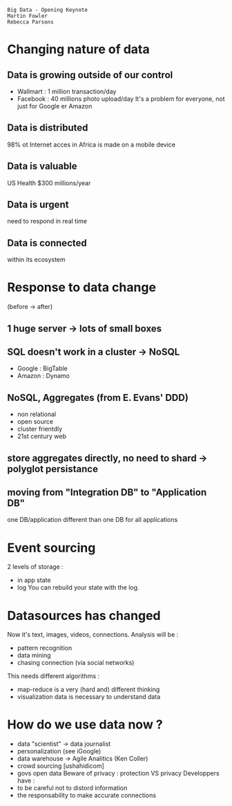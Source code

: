    Big Data - Opening Keynote
    Martin Fowler
    Rebecca Parsons

# Changing nature of data
## Data is growing outside of our control
* Wallmart : 1 million transaction/day
* Facebook : 40 millions photo upload/day
It's a problem for everyone, not just for Google er Amazon

## Data is distributed
98% ot Internet acces in Africa is made on a mobile device

## Data is valuable
US Health $300 millions/year

## Data is urgent
need to respond in real time

## Data is connected
within its ecosystem

# Response to data change
(before -> after)

## 1 huge server -> lots of small boxes
## SQL doesn't work in a cluster -> NoSQL
* Google : BigTable
* Amazon : Dynamo
## NoSQL, Aggregates (from E. Evans' DDD)
* non relational
* open source
* cluster frientdly
* 21st century web
## store aggregates directly, no need to shard -> polyglot persistance
## moving from "Integration DB" to "Application DB"
one DB/application different than one DB for all applications

# Event sourcing
2 levels of storage :
* in app state
* log
You can rebuild your state with the log.

# Datasources has changed
Now it's text, images, videos, connections.
Analysis will be :
* pattern recognition
* data mining
* chasing connection (via social networks)

This needs different algorithms :
* map-reduce is a very (hard and) different thinking
* visualization data is necessary to understand data

# How do we use data now ?
* data "scientist" -> data journalist
* personalization (see iGoogle)
* data warehouse -> Agile Analitics (Ken Coller)
* crowd sourcing [ushahidicom]
* govs open data
Beware of privacy : protection VS privacy
Developpers have :
* to be careful not to distord information
* the responsability to make accurate connections

